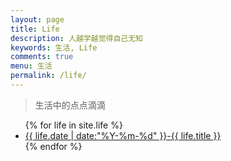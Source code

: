 ```yaml
---
layout: page
title: Life
description: 人越学越觉得自己无知
keywords: 生活, Life
comments: true
menu: 生活
permalink: /life/
---
```


> 生活中的点点滴滴

<ul class="listing">
{% for life in site.life %}

<li class="listing-item"><a href="{{ life.url }}">{{ life.date | date:"%Y-%m-%d" }}-{{ life.title }}</a>
</li>
{% endfor %}
</ul>
